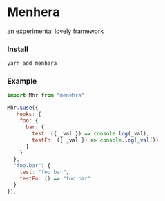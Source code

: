 # Menhera

an experimental lovely framework

### Install

```bash
yarn add menhera
```

### Example

```js
import Mhr from "menehra";

Mhr.$use({
  _hooks: {
    foo: {
      bar: {
        test: ({ _val }) => console.log(_val),
        testFn: ({ _val }) => console.log(_val())
      }
    }
  },
  "foo.bar": {
    test: "foo bar",
    testFn: () => "foo bar"
  }
});
```
